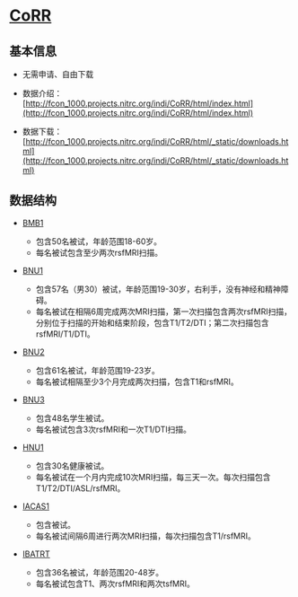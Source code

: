 # [CoRR](http://fcon_1000.projects.nitrc.org/indi/CoRR/html/index.html)

## 基本信息

* 无需申请、自由下载

* 数据介绍：[http://fcon_1000.projects.nitrc.org/indi/CoRR/html/index.html](http://fcon_1000.projects.nitrc.org/indi/CoRR/html/index.html)
* 数据下载：[http://fcon_1000.projects.nitrc.org/indi/CoRR/html/_static/downloads.html](http://fcon_1000.projects.nitrc.org/indi/CoRR/html/_static/downloads.html)

## 数据结构

* [BMB1](http://fcon_1000.projects.nitrc.org/indi/CoRR/html/bmb_1.html)
  * 包含50名被试，年龄范围18-60岁。
  * 每名被试包含至少两次rsfMRI扫描。
* [BNU1](http://fcon_1000.projects.nitrc.org/indi/CoRR/html/bnu_1.html)
  * 包含57名（男30）被试，年龄范围19-30岁，右利手，没有神经和精神障碍。
  * 每名被试在相隔6周完成两次MRI扫描，第一次扫描包含两次rsfMRI扫描，分别位于扫描的开始和结束阶段，包含T1/T2/DTI；第二次扫描包含rsfMRI/T1/DTI。
* [BNU2](http://fcon_1000.projects.nitrc.org/indi/CoRR/html/bnu_2.html)
  * 包含61名被试，年龄范围19-23岁。
  * 每名被试相隔至少3个月完成两次扫描，包含T1和rsfMRI。

* [BNU3](http://fcon_1000.projects.nitrc.org/indi/CoRR/html/bnu_3.html)
  * 包含48名学生被试。
  * 每名被试包含3次rsfMRI和一次T1/DTI扫描。
* [HNU1](http://fcon_1000.projects.nitrc.org/indi/CoRR/html/hnu_1.html)
  * 包含30名健康被试。
  * 每名被试在一个月内完成10次MRI扫描，每三天一次。每次扫描包含T1/T2/DTI/ASL/rsfMRI。
* [IACAS1](http://fcon_1000.projects.nitrc.org/indi/CoRR/html/iacas_1.html)
  * 包含被试。
  * 每名被试间隔6周进行两次MRI扫描，每次扫描包含T1/rsfMRI。
* [IBATRT](http://fcon_1000.projects.nitrc.org/indi/CoRR/html/ibatrt.html)
  * 包含36名被试，年龄范围20-48岁。
  * 每名被试包含T1、两次rsfMRI和两次tsfMRI。